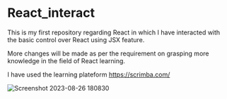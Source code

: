 # React_interact
This is my first repository regarding React in which I have interacted with the basic control over React using JSX feature.





More changes will be made as per the requirement on grasping more knowledge in the field of React learning.

I have used the learning plateform https://scrimba.com/




![Screenshot 2023-08-26 180830](https://github.com/aryat10/React_interact/assets/107941072/be2c6cbe-0926-4539-8cbe-72f552e71ed0)
